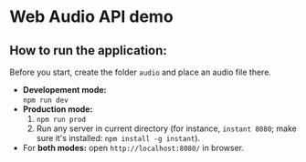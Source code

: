 # Web Audio API demo

## How to run the application:
Before you start, create the folder `audio` and place an audio file there.

- **Developement mode:**  
   `npm run dev`
- **Production mode:**
  1. `npm run prod`
  1. Run any server in current directory (for instance, `instant 8080`; make sure it's installed: `npm install -g instant`).
- For **both modes:** open `http://localhost:8080/` in browser.
